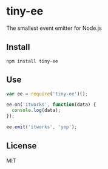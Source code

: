 # tiny-ee
The smallest event emitter for Node.js

## Install

`npm install tiny-ee`

## Use

```js
var ee = require('tiny-ee')();

ee.on('itworks', function(data) {
  console.log(data);
});

ee.emit('itworks', 'yep');
```

## License
MIT
